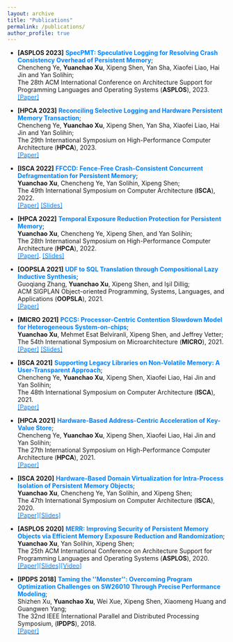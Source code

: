 ```yaml
---
layout: archive
title: "Publications"
permalink: /publications/
author_profile: true
---
```


* **\[ASPLOS 2023\]** **<font color="#0081ff"> SpecPMT: Speculative Logging for Resolving Crash Consistency
Overhead of Persistent Memory</font>**; <br>
Chencheng Ye, **Yuanchao Xu**, Xipeng Shen, Yan Sha, Xiaofei Liao, Hai Jin and Yan Solihin; <br>
The 28th ACM International Conference on Architecture Support for Programming Languages and Operating Systems (**ASPLOS**), 2023. <br>
[<font color="#0081ff">[Paper]</font>](http://yuanchaoxu6.github.io/files/ASPLOS2023_SpecPMT.pdf)

* **\[HPCA 2023\]** **<font color="#0081ff"> Reconciling Selective Logging and Hardware Persistent Memory Transaction</font>**; <br>
Chencheng Ye, **Yuanchao Xu**, Xipeng Shen, Yan Sha, Xiaofei Liao, Hai Jin and Yan Solihin; <br>
The 29th International Symposium on High-Performance Computer Architecture (**HPCA**), 2023. <br>
[<font color="#0081ff">[Paper]</font>](http://yuanchaoxu6.github.io/files/HPCA2023_SelectiveLogging.pdf)

* **\[ISCA 2022\]** **<font color="#0081ff"> FFCCD: Fence-Free Crash-Consistent Concurrent Defragmentation for Persistent Memory</font>**; <br>
**Yuanchao Xu**, Chencheng Ye, Yan Solihin, Xipeng Shen; <br>
The 49th International Symposium on Computer Architecture (**ISCA**), 2022. <br>
[<font color="#0081ff">[Paper]</font>](http://yuanchaoxu6.github.io/files/ISCA22.pdf) [<font color="#0081ff">[Slides]</font>](http://yuanchaoxu6.github.io/files/ISCA2022_FFCCD.pdf)

* **\[HPCA 2022\]** **<font color="#0081ff"> Temporal Exposure Reduction Protection for Persistent Memory</font>**; <br>
**Yuanchao Xu**, Chencheng Ye, Xipeng Shen, and Yan Solihin; <br>
The 28th International Symposium on High-Performance Computer Architecture (**HPCA**), 2022. <br>
[<font color="#0081ff">[Paper]</font>](http://yuanchaoxu6.github.io/files/HPCA22.pdf). [<font color="#0081ff">[Slides]</font>](http://yuanchaoxu6.github.io/files/HPCA22_TERP.pdf)

* **\[OOPSLA 2021\]** **<font color="#0081ff"> UDF to SQL Translation through Compositional Lazy Inductive Synthesis</font>**; <br>
Guoqiang Zhang, **Yuanchao Xu**, Xipeng Shen, and Işil Dillig; <br>
ACM SIGPLAN Object-oriented Programming, Systems, Languages, and Applications (**OOPSLA**), 2021. <br>
[<font color="#0081ff">[Paper]</font>](http://yuanchaoxu6.github.io/files/OOPSLA2021.pdf)

* **\[MICRO 2021\]** **<font color="#0081ff"> PCCS: Processor-Centric Contention Slowdown Model for Heterogeneous System-on-chips</font>**; <br>
**Yuanchao Xu**, Mehmet Esat Belviranli, Xipeng Shen, and Jeffrey Vetter; <br>
The 54th International Symposium on Microarchitecture (**MICRO**), 2021. <br>
[<font color="#0081ff">[Paper]</font>](http://yuanchaoxu6.github.io/files/MICRO2021.pdf) [<font color="#0081ff">[Slides]</font>](http://yuanchaoxu6.github.io/files/MICRO2021_PCCS.pdf)

* **\[ISCA 2021\]** **<font color="#0081ff"> Supporting Legacy Libraries on Non-Volatile Memory: A User-Transparent Approach</font>**; <br>
Chencheng Ye, **Yuanchao Xu**, Xipeng Shen, Xiaofei Liao, Hai Jin and Yan Solihin; <br>
The 48th International Symposium on Computer Architecture (**ISCA**), 2021. <br>
[<font color="#0081ff">[Paper]</font>](http://yuanchaoxu6.github.io/files/ISCA21.pdf)

* **\[HPCA 2021\]** **<font color="#0081ff"> Hardware-Based Address-Centric Acceleration of Key-Value Store</font>**; <br>
Chencheng Ye, **Yuanchao Xu**, Xipeng Shen, Xiaofei Liao, Hai Jin and Yan Solihin; <br>
The 27th International Symposium on High-Performance Computer Architecture (**HPCA**), 2021. <br>
[<font color="#0081ff">[Paper]</font>](http://yuanchaoxu6.github.io/files/HPCA21.pdf)

* **\[ISCA 2020\]** **<font color="#0081ff"> Hardware-Based Domain Virtualization for Intra-Process Isolation of Persistent Memory Objects</font>**; <br>
**Yuanchao Xu**, Chencheng Ye, Yan Solihin, and Xipeng Shen; <br>
The 47th International Symposium on Computer Architecture (**ISCA**), 2020. <br>
[<font color="#0081ff">[Paper]</font>](http://yuanchaoxu6.github.io/files/isca20.pdf)[<font color="#0081ff">[Slides]</font>](http://yuanchaoxu6.github.io/files/ISCA2020MPKVirtualization.pdf)

* **\[ASPLOS 2020\]** **<font color="#0081ff"> MERR: Improving Security of Persistent Memory Objects via Efficient Memory Exposure Reduction and Randomization</font>**; <br>
**Yuanchao Xu**, Yan Solihin, Xipeng Shen; <br>
The 25th ACM International Conference on Architecture Support for Programming Languages and Operating Systems (**ASPLOS**), 2020. <br>
[<font color="#0081ff">[Paper]</font>](http://yuanchaoxu6.github.io/files/asplos20.pdf)[<font color="#0081ff">[Slides]</font>](http://yuanchaoxu6.github.io/files/ASPLOS2020MERR.pdf)[<font color="#0081ff">[Video]</font>](https://www.youtube.com/watch?v=96OUTHkBdY0&list=PLsLWHLZB96VeVp3IVzvSH58ttVz_Anr7H&index=65)

* **\[IPDPS 2018\]** **<font color="#0081ff"> Taming the ''Monster'': Overcoming Program Optimization Challenges on SW26010 Through Precise Performance Modeling</font>**; <br>
Shizhen Xu, **Yuanchao Xu**, Wei Xue, Xipeng Shen, Xiaomeng Huang and Guangwen Yang; <br>
The 32nd IEEE International Parallel and Distributed Processing Symposium, (**IPDPS**), 2018. <br>
[<font color="#0081ff">[Paper]</font>](http://yuanchaoxu6.github.io/files/ipdps18.pdf)
